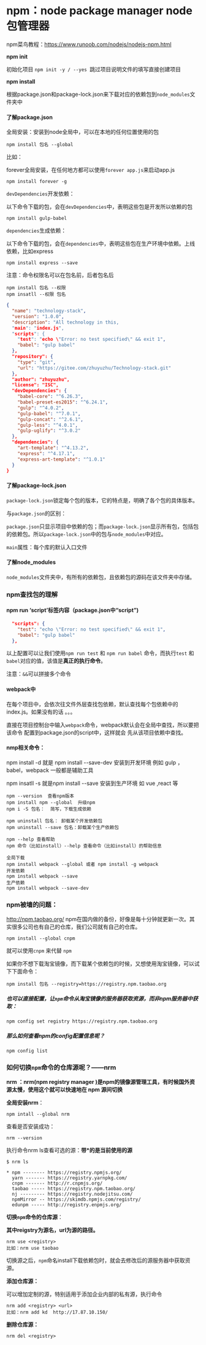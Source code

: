 # npm：node package manager  node包管理器

npm菜鸟教程：https://www.runoob.com/nodejs/nodejs-npm.html



**npm init**

初始化项目   `npm init -y / --yes `跳过项目说明文件的填写直接创建项目

**npm install**

根据package.json和package-lock.json来下载对应的依赖包到`node_modules`文件夹中 

#### 了解package.json

全局安装：安装到node全局中，可以在本地的任何位置使用的包

```shell
npm install 包名 --global
```

比如：

forever全局安装，在任何地方都可以使用`forever app.js`来启动app.js

```shell
npm install forever -g
```

`devDependencies`开发依赖：

以下命令下载的包，会在`devDependencies`中，表明这些包是开发所以依赖的包

```shell
npm install gulp-babel
```



`dependencies`生成依赖：

以下命令下载的包，会在`dependencies`中，表明这些包在生产环境中依赖。上线依赖，比如express

```shell
npm install express --save
```



注意：命令权限名可以在包名前，后者包名后

```shell
npm install 包名 --权限
npm insatll --权限 包名
```



```json
{
  "name": "technology-stack",
  "version": "1.0.0",
  "description": "All technology in this,
  "main": "index.js",
  "scripts": {
    "test": "echo \"Error: no test specified\" && exit 1",
    "babel": "gulp babel"
  },
  "repository": {
    "type": "git",
    "url": "https://gitee.com/zhuyuzhu/Technology-stack.git"
  },
  "author": "zhuyuzhu",
  "license": "ISC",
  "devDependencies": {
    "babel-core": "^6.26.3",
    "babel-preset-es2015": "^6.24.1",
    "gulp": "^4.0.2",
    "gulp-babel": "^7.0.1",
    "gulp-concat": "^2.6.1",
    "gulp-less": "^4.0.1",
    "gulp-uglify": "^3.0.2"
  },
  "dependencies": {
    "art-template": "^4.13.2",
    "express": "^4.17.1",
    "express-art-template": "^1.0.1"
  }
}

```

#### 了解package-lock.json

`package-lock.json`锁定每个包的版本，它的特点是，明确了各个包的具体版本。

与`package.json`的区别：

`package.json`只显示项目中依赖的包；而`package-lock.json`显示所有包，包括包的依赖包。所以`package-lock.json`中的包与`node_modules`中对应。

`main`属性：每个库的默认入口文件

#### 了解node_modules

`node_modules`文件夹中，有所有的依赖包，且依赖包的源码在该文件夹中存储。



### npm查找包的理解 

#### npm run ‘script’标签内容（package.json中“script”)

```json
  "scripts": {
    "test": "echo \"Error: no test specified\" && exit 1",
    "babel": "gulp babel"
  },
```

以上配置可以让我们使用`npm run test`  和 `npm run babel` 命令，而执行`test` 和 `babel`对应的值，该值是**真正的执行命令**。

注意：`&&`可以拼接多个命令

#### webpack中

在每个项目中，会依次往文件外层查找包依赖，默认查找每个包依赖中的index.js。如果没有的话 。。。

直接在项目控制台中输入`webpack`命令，webpack默认会在全局中查找，所以要把该命令 配置到package.json的script中，这样就会 先从该项目依赖中查找。

 

#### nmp相关命令：

npm install -d 就是 npm install --save-dev 安装到开发环境 例如 gulp ，babel，webpack 一般都是辅助工具

npm insatll -s 就是npm install --save  安装到生产环境 如 vue ,react 等

```shell
npm --version  查看npm版本
npm install npm --global  升级npm
npm i -S 包名：  简写，下载生成依赖

npm uninstall 包名： 卸载某个开发依赖包
npm uninstall --save 包名：卸载某个生产依赖包

npm --help 查看帮助
npm 命令（比如install）--help 查看命令（比如install）的帮助信息

全局下载
npm install webpack --global 或者 npm install -g webpack
开发依赖
npm install webpack --save
生产依赖
npm install webpack --save-dev

```

### npm被墙的问题：

http://npm.taobao.org/  npm在国内做的备份，好像是每十分钟就更新一次。其实很多公司也有自己的仓库，我们公司就有自己的仓库。

```shell
npm install --global cnpm
```

就可以使用`cnpm` 来代替 `npm`

如果你不想下载淘宝镜像，而下载某个依赖包的时候，又想使用淘宝镜像，可以试下下面命令：

```shell
npm install 包名 --registry=https://registry.npm.taobao.org
```



##### 也可以直接配置，让`npm`命令从淘宝镜像的服务器获取资源，而非npm服务器中获取：

```shell
npm config set registry https://registry.npm.taobao.org
```

##### 那么如何查看npm的config配置信息呢？

```shell
npm config list
```





### 如何切换`npm`命令的仓库源呢？——nrm

**nrm ：**nrm(npm registry manager )是npm的镜像源管理工具，有时候国外资源太慢，使用这个就可以**快速地在 npm 源间切换**

**全局安装nrm**：

```shell
npm intall --global nrm
```

查看是否安装成功：

```shell
nrm --version
```

执行命令nrm ls查看可选的源：**带*的是当前使用的源**

```shell
$ nrm ls

* npm -------- https://registry.npmjs.org/
  yarn ------- https://registry.yarnpkg.com/
  cnpm ------- http://r.cnpmjs.org/
  taobao ----- https://registry.npm.taobao.org/
  nj --------- https://registry.nodejitsu.com/
  npmMirror -- https://skimdb.npmjs.com/registry/
  edunpm ----- http://registry.enpmjs.org/

```

**切换`npm`命令的仓库源**：

**其中reigstry为源名，url为源的路径。**

```shell
nrm use <registry>
比如：nrm use taobao
```

切换源之后，`npm`命名install下载依赖包时，就会去修改后的源服务器中获取资源。

**添加仓库源：**

可以增加定制的源，特别适用于添加企业内部的私有源，执行命令 

```shell
nrm add <registry> <url>
比如：nrm add kd  http://17.87.10.150/
```

**删除仓库源：**

```shell
nrm del <registry>
```

